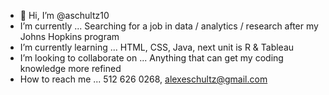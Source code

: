 - 👋 Hi, I’m @aschultz10
- I’m currently ... Searching for a job in data / analytics / research after my Johns Hopkins program
- I’m currently learning ... HTML, CSS, Java, next unit is R & Tableau
- I’m looking to collaborate on ... Anything that can get my coding knowledge more refined 
- How to reach me ... 512 626 0268, alexeschultz@gmail.com

<!---
aschultz10/aschultz10 is a ✨ special ✨ repository because its `README.md` (this file) appears on your GitHub profile.
You can click the Preview link to take a look at your changes.
--->
